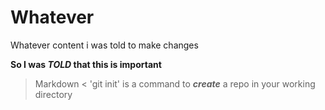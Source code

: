 # Whatever
Whatever content
i was told to make changes 

**So I was _TOLD_ that this is important**
> Markdown <
'git init' is a command to **_create_** a repo in your working directory
